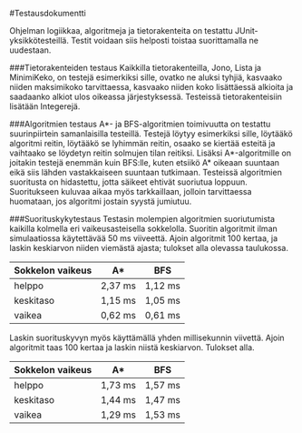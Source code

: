 #Testausdokumentti

Ohjelman logiikkaa, algoritmeja ja tietorakenteita on testattu JUnit-yksikkötesteillä. Testit voidaan siis helposti toistaa suorittamalla ne uudestaan.

###Tietorakenteiden testaus
Kaikkilla tietorakenteilla, Jono, Lista ja MinimiKeko, on testejä esimerkiksi sille, ovatko ne aluksi tyhjiä, kasvaako niiden maksimikoko tarvittaessa, kasvaako niiden koko lisättäessä alkioita ja saadaanko alkiot ulos oikeassa järjestyksessä. Testeissä tietorakenteisiin lisätään Integerejä.

###Algoritmien testaus
A\*- ja BFS-algoritmien toimivuutta on testattu suurinpiirtein samanlaisilla testeillä. Testejä löytyy esimerkiksi sille, löytääkö algoritmi reitin, löytääkö se lyhimmän reitin, osaako se kiertää esteitä ja vaihtaako se löydetyn reitin solmujen tilan reitiksi. Lisäksi A\*-algoritmille on joitakin testejä enemmän kuin BFS:lle, kuten etsiikö A\* oikeaan suuntaan eikä siis lähden vastakkaiseen suuntaan tutkimaan. Testeissä algoritmien suoritusta on hidastettu, jotta säikeet ehtivät suoriutua loppuun. Suoritukseen kuluvaa aikaa myös tarkkaillaan, jolloin tarvittaessa huomataan, jos algoritmi jostain syystä jumiutuu.

###Suorituskykytestaus
Testasin molempien algoritmien suoriutumista kaikilla kolmella eri vaikeusasteisella sokkelolla. Suoritin algoritmit ilman simulaatiossa käytettävää 50 ms viiveettä. Ajoin algoritmit 100 kertaa, ja laskin keskiarvon niiden viemästä ajasta; tulokset alla olevassa taulukossa.

| Sokkelon vaikeus | A\* | BFS |
 -------------|-----|------
|helppo | 2,37 ms | 1,12 ms |
|keskitaso | 1,15 ms | 1,05 ms |
|vaikea | 0,62 ms | 0,61 ms |

Laskin suorituskyvyn myös käyttämällä yhden millisekunnin viivettä. Ajoin algoritmit taas 100 kertaa ja laskin niistä keskiarvon. Tulokset alla.

| Sokkelon vaikeus | A\* | BFS |
 -------------|-----|------
|helppo | 1,73 ms | 1,57 ms |
|keskitaso | 1,44 ms | 1,47 ms |
|vaikea | 1,29 ms | 1,53 ms |
